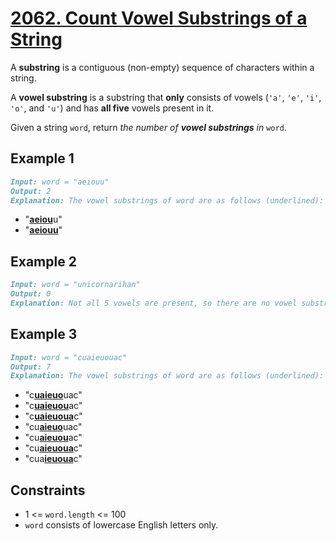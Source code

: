 # [2062. Count Vowel Substrings of a String](https://leetcode.com/problems/count-vowel-substrings-of-a-string/)

A __substring__ is a contiguous (non-empty) sequence of characters within a string.

A __vowel substring__ is a substring that __only__ consists of vowels (`'a'`, `'e'`, `'i'`, `'o'`, and `'u'`) and has __all five__ vowels present in it.

Given a string `word`, return _the number of __vowel substrings__ in_ `word`.

## Example 1

```md
Input: word = "aeiouu"
Output: 2
Explanation: The vowel substrings of word are as follows (underlined):
```

- "<ins>__aeiou__</ins>u"
- "<ins>__aeiouu__</ins>"

## Example 2

```md
Input: word = "unicornarihan"
Output: 0
Explanation: Not all 5 vowels are present, so there are no vowel substrings.
```

## Example 3

```md
Input: word = "cuaieuouac"
Output: 7
Explanation: The vowel substrings of word are as follows (underlined):
```

- "c<ins>__uaieuo__</ins>uac"
- "c<ins>__uaieuou__</ins>ac"
- "c<ins>__uaieuoua__</ins>c"
- "cu<ins>__aieuo__</ins>uac"
- "cu<ins>__aieuou__</ins>ac"
- "cu<ins>__aieuoua__</ins>c"
- "cua<ins>__ieuoua__</ins>c"

## Constraints

- 1 <= `word.length` <= 100
- `word` consists of lowercase English letters only.
